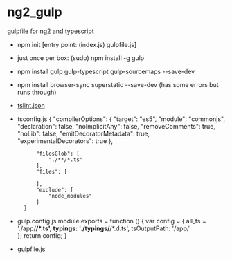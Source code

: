 # ng2_gulp
gulpfile for ng2 and typescript
* npm init [entry point: (index.js) gulpfile.js]
* just once per box: (sudo) npm install -g gulp
* npm install gulp gulp-typescript gulp-sourcemaps --save-dev
* npm install browser-sync superstatic --save-dev (has some errors but runs through)

* [tslint.json](https://github.com/palantir/tslint/blob/master/docs/sample.tslint.json)

* tsconfig.js
        {
            "compilerOptions": {
                "target": "es5",
                "module": "commonjs",
                "declaration": false,
                "noImplicitAny": false,
                "removeComments": true,
                "noLib": false,
                "emitDecoratorMetadata": true,
                "experimentalDecorators": true
            },
            
            "filesGlob": [ 
                "./**/*.ts" 
            ],
            "files": [
        
            ],
            "exclude": [
                "node_modules"
            ]
        }

* gulp.config.js
        module.exports = function () {
            var config = {
                all_ts = './app/**/*.ts',
                typings: './typings/**/*.d.ts',
                tsOutputPath: '/app/'    
            };
            return config;
        }
       

* gulpfile.js
